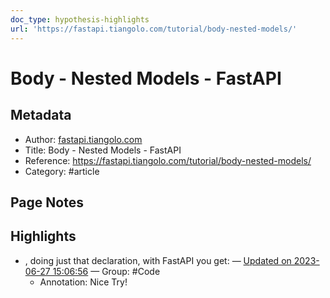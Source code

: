 ```yaml
---
doc_type: hypothesis-highlights
url: 'https://fastapi.tiangolo.com/tutorial/body-nested-models/'
---
```


# Body - Nested Models - FastAPI

## Metadata
- Author: [fastapi.tiangolo.com]()
- Title: Body - Nested Models - FastAPI
- Reference: https://fastapi.tiangolo.com/tutorial/body-nested-models/
- Category: #article

## Page Notes
## Highlights
- , doing just that declaration, with FastAPI you get: — [Updated on 2023-06-27 15:06:56](https://hyp.is/M_a3OBS5Ee6NYsfcumkJ8A/fastapi.tiangolo.com/tutorial/body-nested-models/) — Group: #Code
    - Annotation: Nice Try!


